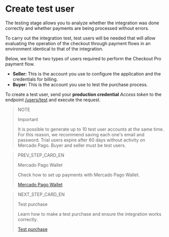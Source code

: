 # Create test user
 
The testing stage allows you to analyze whether the integration was done correctly and whether payments are being processed without errors.
 
To carry out the integration test, test users will be needed that will allow evaluating the operation of the checkout through payment flows in an environment identical to that of the integration.
 
Below, we list the two types of users required to perform the Checkout Pro payment flow.
 
* **Seller:** This is the account you use to configure the application and the credentials for billing.
* **Buyer:** This is the account you use to test the purchase process.
 
To create a test user, send your **production credential** _Access token_ to the endpoint [/users/test](https://www.mercadopago[FAKER][URL][DOMAIN]/developers/en/reference/test_user/_users_test/post) and execute the request.
 
> NOTE
>
> Important
>
> It is possible to generate up to 10 test user accounts at the same time. For this reason, we recommend saving each one's email and password. Trial users expire after 60 days without activity on Mercado Pago. Buyer and seller must be test users.

> PREV_STEP_CARD_EN
>
> Mercado Pago Wallet   
>
> Check how to set up payments with Mercado Pago Wallet. 
>
> [Mercado Pago Wallet](/developers/en/docs/checkout-pro/checkout-customization/mp-wallet)

> NEXT_STEP_CARD_EN
>
> Test purchase
>
> Learn how to make a test purchase and ensure the integration works correctly.  
>
> [Test purchase](/developers/en/docs/checkout-pro/integration-test/test-purchase)